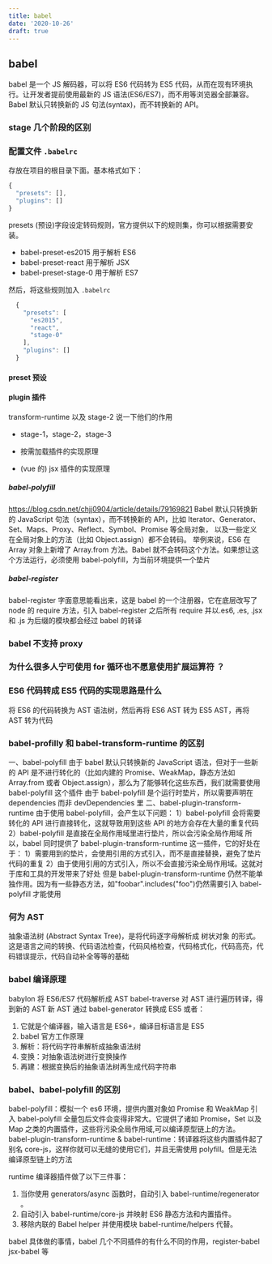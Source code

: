 ```yaml
---
title: babel
date: '2020-10-26'
draft: true
---
```


## babel

babel 是一个 JS 解码器，可以将 ES6 代码转为 ES5 代码，从而在现有环境执行。让开发者提前使用最新的 JS 语法(ES6/ES7)，而不用等浏览器全部兼容。Babel 默认只转换新的 JS 句法(syntax)，而不转换新的 API。

### stage 几个阶段的区别

### 配置文件 `.babelrc`

存放在项目的根目录下面。基本格式如下：

```js
{
  "presets": [],
  "plugins": []
}
```

presets (预设)字段设定转码规则，官方提供以下的规则集，你可以根据需要安装。

- babel-preset-es2015 用于解析 ES6
- babel-preset-react 用于解析 JSX
- babel-preset-stage-0 用于解析 ES7

然后，将这些规则加入 `.babelrc`

```js
  {
    "presets": [
      "es2015",
      "react",
      "stage-0"
    ],
    "plugins": []
  }
```

#### preset 预设

#### plugin 插件

transform-runtime 以及 stage-2 说一下他们的作用

- stage-1，stage-2，stage-3

- 按需加载插件的实现原理
- (vue 的) jsx 插件的实现原理

##### babel-polyfill

https://blog.csdn.net/chjj0904/article/details/79169821
Babel 默认只转换新的 JavaScript 句法（syntax），而不转换新的 API，比如 Iterator、Generator、Set、Maps、Proxy、Reflect、Symbol、Promise 等全局对象，
以及一些定义在全局对象上的方法（比如 Object.assign）都不会转码。
举例来说，ES6 在 Array 对象上新增了 Array.from 方法。Babel 就不会转码这个方法。如果想让这个方法运行，必须使用 babel-polyfill，为当前环境提供一个垫片

##### babel-register

babel-register 字面意思能看出来，这是 babel 的一个注册器，它在底层改写了 node 的 require 方法，引入 babel-register 之后所有 require 并以.es6, .es, .jsx 和 .js 为后缀的模块都会经过 babel 的转译

### babel 不支持 proxy

### 为什么很多人宁可使用 for 循环也不愿意使用扩展运算符 ？

### ES6 代码转成 ES5 代码的实现思路是什么

将 ES6 的代码转换为 AST 语法树，然后再将 ES6 AST 转为 ES5 AST，再将 AST 转为代码

### babel-profilly 和 babel-transform-runtime 的区别

一、babel-polyfill
由于 babel 默认只转换新的 JavaScript 语法，但对于一些新的 API 是不进行转化的（比如内建的 Promise、WeakMap，静态方法如 Array.from 或者 Object.assign），那么为了能够转化这些东西，我们就需要使用 babel-polyfill 这个插件
由于 babel-polyfill 是个运行时垫片，所以需要声明在 dependencies 而非 devDependencies 里
二、babel-plugin-transform-runtime
由于使用 babel-polyfill，会产生以下问题：
1）babel-polyfill 会将需要转化的 API 进行直接转化，这就导致用到这些 API 的地方会存在大量的重复代码
2）babel-polyfill 是直接在全局作用域里进行垫片，所以会污染全局作用域
所以，babel 同时提供了 babel-plugin-transform-runtime 这一插件，它的好处在于：
1）需要用到的垫片，会使用引用的方式引入，而不是直接替换，避免了垫片代码的重复
2）由于使用引用的方式引入，所以不会直接污染全局作用域。这就对于库和工具的开发带来了好处
但是 babel-plugin-transform-runtime 仍然不能单独作用。因为有一些静态方法，如"foobar".includes("foo")仍然需要引入 babel-polyfill 才能使用

### 何为 AST

抽象语法树 (Abstract Syntax Tree)，是将代码逐字母解析成 树状对象 的形式。这是语言之间的转换、代码语法检查，代码风格检查，代码格式化，代码高亮，代码错误提示，代码自动补全等等的基础

### babel 编译原理

babylon 将 ES6/ES7 代码解析成 AST
babel-traverse 对 AST 进行遍历转译，得到新的 AST
新 AST 通过 babel-generator 转换成 ES5
或者：

1. 它就是个编译器，输入语言是 ES6+，编译目标语言是 ES5
1. babel 官方工作原理
1. 解析：将代码字符串解析成抽象语法树
1. 变换：对抽象语法树进行变换操作
1. 再建：根据变换后的抽象语法树再生成代码字符串

### babel、babel-polyfill 的区别

babel-polyfill：模拟一个 es6 环境，提供内置对象如 Promise 和 WeakMap
引入 babel-polyfill 全量包后文件会变得非常大。它提供了诸如 Promise，Set 以及 Map 之类的内置插件，这些将污染全局作用域,可以编译原型链上的方法。
babel-plugin-transform-runtime & babel-runtime：转译器将这些内置插件起了别名 core-js，这样你就可以无缝的使用它们，并且无需使用 polyfill。但是无法编译原型链上的方法

runtime 编译器插件做了以下三件事：

1. 当你使用 generators/async 函数时，自动引入 babel-runtime/regenerator 。
1. 自动引入 babel-runtime/core-js 并映射 ES6 静态方法和内置插件。
1. 移除内联的 Babel helper 并使用模块 babel-runtime/helpers 代替。

babel 具体做的事情，babel 几个不同插件的有什么不同的作用，register-babel jsx-babel 等
